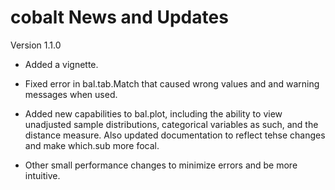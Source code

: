 cobalt News and Updates
======
    
Version 1.1.0

* Added a vignette.

* Fixed error in bal.tab.Match that caused wrong values and and warning messages when used.

* Added new capabilities to bal.plot, including the ability to view unadjusted sample distributions, categorical variables as such, and the distance measure. Also updated documentation to reflect tehse changes and make which.sub more focal.

* Other small performance changes to minimize errors and be more intuitive.